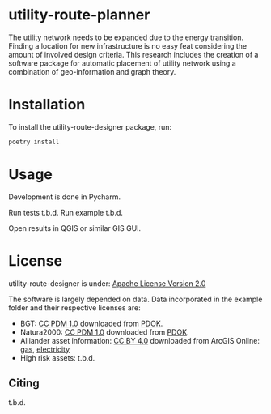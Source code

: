# utility-route-planner
The utility network needs to be expanded due to the energy transition. Finding a location for new infrastructure is no
easy feat considering the amount of involved design criteria. This research includes the creation of a software package
for automatic placement of utility network using a combination of geo-information and graph theory.

# Installation
To install the utility-route-designer package, run:
```bash
poetry install
```

# Usage
Development is done in Pycharm.

Run tests t.b.d.
Run example t.b.d.

Open results in QGIS or similar GIS GUI.

# License
utility-route-designer is under: [Apache License Version 2.0](https://www.apache.org/licenses/LICENSE-2.0)

The software is largely depended on data. Data incorporated in the example folder and their respective licenses are:
- BGT: [CC PDM 1.0](https://creativecommons.org/publicdomain/mark/1.0/deed.en) downloaded from [PDOK](https://www.nationaalgeoregister.nl/geonetwork/srv/dut/catalog.search#/metadata/e01e63cd-6b3d-4c58-b34e-8d343a3c264b).
- Natura2000: [CC PDM 1.0](https://creativecommons.org/publicdomain/mark/1.0/deed.en) downloaded from [PDOK](https://nationaalgeoregister.nl/geonetwork/srv/dut/catalog.search#/metadata/1601e160-91e8-4091-9aca-10294f819d42).
- Alliander asset information: [CC BY 4.0](https://creativecommons.org/licenses/by/4.0/deed.en) downloaded from ArcGIS Online: [gas](https://alliander.maps.arcgis.com/home/item.html?id=29b06805ca2b4d31bf82ad15f14d2392), [electricity](https://alliander.maps.arcgis.com/home/item.html?id=11b7bcf1b78b4462b91db0dff234cf78)
- High risk assets: t.b.d.

Citing
-------
t.b.d.
